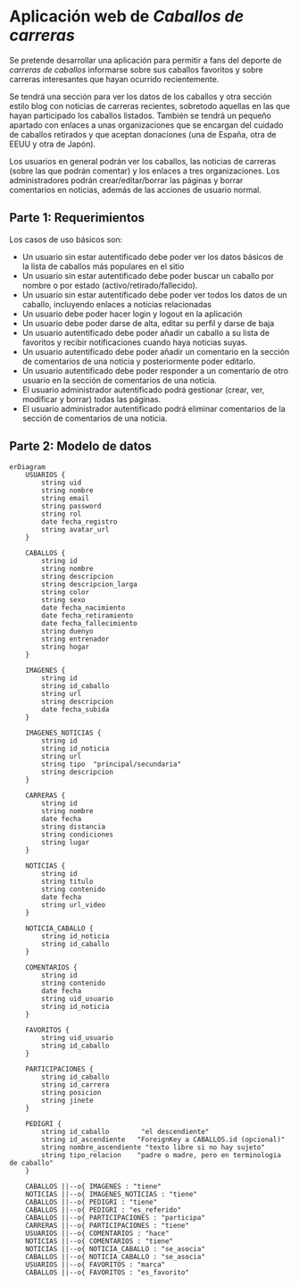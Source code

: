 # Aplicación web de *Caballos de carreras*

Se pretende desarrollar una aplicación para permitir a fans del deporte de *carreras de caballos* informarse sobre sus caballos favoritos y sobre carreras interesantes que hayan ocurrido recientemente. 

Se tendrá una sección para ver los datos de los caballos y otra sección estilo blog con noticias de carreras recientes, sobretodo aquellas en las que hayan participado los caballos listados.
También se tendrá un pequeño apartado con enlaces a unas organizaciones que se encargan del cuidado de caballos retirados y que aceptan donaciones (una de España, otra de EEUU y otra de Japón).

Los usuarios en general podrán ver los caballos, las noticias de carreras (sobre las que podrán comentar) y los enlaces a tres organizaciones.
Los administradores podrán crear/editar/borrar las páginas y borrar comentarios en noticias, además de las acciones de usuario normal.

## Parte 1: Requerimientos <a id="requerimientos"></a>

Los casos de uso básicos son:

* Un usuario sin estar autentificado debe poder ver los datos básicos de la lista de caballos más populares en el sitio
* Un usuario sin estar autentificado debe poder buscar un caballo por nombre o por estado (activo/retirado/fallecido).
* Un usuario sin estar autentificado debe poder ver todos los datos de un caballo, incluyendo enlaces a noticias relacionadas
* Un usuario debe poder hacer login y logout en la aplicación
* Un usuario debe poder darse de alta, editar su perfil y darse de baja
* Un usuario autentificado debe poder añadir un caballo a su lista de favoritos y recibir notificaciones cuando haya noticias suyas.
* Un usuario autentificado debe poder añadir un comentario en la sección de comentarios de una noticia y posteriormente poder editarlo.
* Un usuario autentificado debe poder responder a un comentario de otro usuario en la sección de comentarios de una noticia.
* El usuario administrador autentificado podrá gestionar (crear, ver, modificar y borrar) todas las páginas.
* El usuario administrador autentificado podrá eliminar comentarios de la sección de comentarios de una noticia.

## Parte 2: Modelo de datos <a id="modelo_datos"></a>


```mermaid
erDiagram
    USUARIOS {
        string uid
        string nombre
        string email
        string password
        string rol
        date fecha_registro
        string avatar_url
    }

    CABALLOS {
        string id
        string nombre
        string descripcion
        string descripcion_larga
        string color
        string sexo
        date fecha_nacimiento
        date fecha_retiramiento
        date fecha_fallecimiento
        string duenyo
        string entrenador
        string hogar
    }

    IMAGENES {
        string id
        string id_caballo
        string url
        string descripcion
        date fecha_subida
    }
    
    IMAGENES_NOTICIAS {
        string id
        string id_noticia
        string url
        string tipo  "principal/secundaria"
        string descripcion
    }

    CARRERAS {
        string id
        string nombre
        date fecha
        string distancia
        string condiciones
        string lugar
    }

    NOTICIAS {
        string id
        string titulo
        string contenido
        date fecha
        string url_video
    }

    NOTICIA_CABALLO {
        string id_noticia
        string id_caballo
    }

    COMENTARIOS {
        string id
        string contenido
        date fecha
        string uid_usuario
        string id_noticia
    }

    FAVORITOS {
        string uid_usuario
        string id_caballo
    }
    
    PARTICIPACIONES {
        string id_caballo
        string id_carrera
        string posicion
        string jinete
    }

    PEDIGRI {
        string id_caballo        "el descendiente"
        string id_ascendiente   "ForeignKey a CABALLOS.id (opcional)"
        string nombre_ascendiente "texto libre si no hay sujeto"
        string tipo_relacion    "padre o madre, pero en terminologia de caballo"
    }
    
    CABALLOS ||--o{ IMAGENES : "tiene"
    NOTICIAS ||--o{ IMAGENES_NOTICIAS : "tiene"
    CABALLOS ||--o{ PEDIGRI : "tiene"
    CABALLOS ||--o{ PEDIGRI : "es_referido"
    CABALLOS ||--o{ PARTICIPACIONES : "participa"
    CARRERAS ||--o{ PARTICIPACIONES : "tiene"
    USUARIOS ||--o{ COMENTARIOS : "hace"
    NOTICIAS ||--o{ COMENTARIOS : "tiene"
    NOTICIAS ||--o{ NOTICIA_CABALLO : "se_asocia"
    CABALLOS ||--o{ NOTICIA_CABALLO : "se_asocia"
    USUARIOS ||--o{ FAVORITOS : "marca"
    CABALLOS ||--o{ FAVORITOS : "es_favorito"
```

